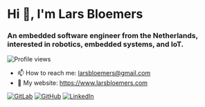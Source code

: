 # Hi 👋, I'm Lars Bloemers

### An embedded software engineer from the Netherlands, interested in robotics, embedded systems, and IoT.

![Profile views](https://komarev.com/ghpvc/?username=larsbl00&label=Profile%20views&color=0e75b6&style=flat)

- 📫 How to reach me: <larsbloemers@gmail.com>
- 🔗 My website: <https://www.larsbloemers.com>

[![GitLab](https://img.shields.io/badge/GitLab-330F63?style=for-the-badge&logo=gitlab&logoColor=white)](https://gitlab.com/larsbl00)
[![GitHub](https://img.shields.io/badge/GitHub-100000?style=for-the-badge&logo=github&logoColor=white)](https://github.com/larsbl00)
[![LinkedIn](https://img.shields.io/badge/LinkedIn-0077B5?style=for-the-badge&logo=linkedin&logoColor=white)](https://www.linkedin.com/in/lars-bloemers/)
